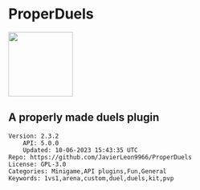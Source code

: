 # ProperDuels
<img src="https://raw.githubusercontent.com/JavierLeon9966/ProperDuels/7d8cf39f85a10bd533445a81af6b9438ed08ecde/icon.png" width="128" height="128" />

## A properly made duels plugin
```properties
Version: 2.3.2
    API: 5.0.0
    Updated: 10-06-2023 15:43:35 UTC
Repo: https://github.com/JavierLeon9966/ProperDuels
License: GPL-3.0
Categories: Minigame,API plugins,Fun,General
Keywords: 1vs1,arena,custom,duel,duels,kit,pvp
```